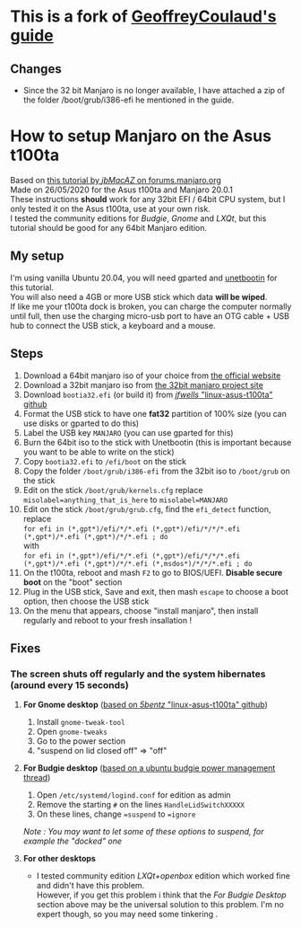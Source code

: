 # This is a fork of [GeoffreyCoulaud's guide](https://gist.github.com/GeoffreyCoulaud/074d2c4495578c0602f6180bc1a2e6eb)
## Changes
* Since the 32 bit Manjaro is no longer available, I have attached a zip of the folder /boot/grub/i386-efi he mentioned in the guide.

# How to setup Manjaro on the Asus t100ta
Based on [this tutorial by *jbMacAZ* on forums.manjaro.org](https://forum.manjaro.org/t/manjaro-usb-with-ia32-efi-support/77180/6)  
Made on 26/05/2020 for the Asus t100ta and Manjaro 20.0.1  
These instructions **should** work for any 32bit EFI / 64bit CPU system, but I only tested it on the Asus t100ta, use at your own risk.  
I tested the community editions for *Budgie*, *Gnome* and *LXQt*, but this tutorial should be good for any 64bit Manjaro edition.   

## My setup
I'm using vanilla Ubuntu 20.04, you will need gparted and [unetbootin](https://unetbootin.github.io/) for this tutorial.  
You will also need a 4GB or more USB stick which data **will be wiped**.  
If like me your t100ta dock is broken, you can charge the computer normally until full, then use the charging micro-usb port to have an OTG cable + USB hub to connect the USB stick, a keyboard and a mouse.

## Steps
1. Download a 64bit manjaro iso of your choice from [the official website](https://manjaro.org/download/)
2. Download a 32bit manjaro iso from [the 32bit manjaro project site](https://osdn.net/projects/manjaro32/storage/)
3. Download `bootia32.efi` (or build it) from [*jfwells* "linux-asus-t100ta" github](https://github.com/jfwells/linux-asus-t100ta/tree/master/boot)
4. Format the USB stick to have one **fat32** partition of 100% size (you can use disks or gparted to do this)
5. Label the USB key `MANJARO` (you can use gparted for this)
6. Burn the 64bit iso to the stick with Unetbootin (this is important because you want to be able to write on the stick)
7. Copy `bootia32.efi` to `/efi/boot` on the stick
8. Copy the folder `/boot/grub/i386-efi` from the 32bit iso to `/boot/grub` on the stick
9. Edit on the stick `/boot/grub/kernels.cfg` replace `misolabel=anything_that_is_here` to `misolabel=MANJARO`
10. Edit on the stick `/boot/grub/grub.cfg`, find the `efi_detect` function, replace  
`for efi in (*,gpt*)/efi/*/*.efi (*,gpt*)/efi/*/*/*.efi (*,gpt*)/*.efi (*,gpt*)/*/*.efi ; do`  
with  
`for efi in (*,gpt*)/efi/*/*.efi (*,gpt*)/efi/*/*/*.efi (*,gpt*)/*.efi (*,gpt*)/*/*.efi (*,msdos*)/*/*/*.efi ; do`
11. On the t100ta, reboot and mash `F2` to go to BIOS/UEFI. **Disable secure boot** on the "boot" section
12. Plug in the USB stick, Save and exit, then mash `escape` to choose a boot option, then choose the USB stick
13. On the menu that appears, choose "install manjaro", then install regularly and reboot to your fresh insallation !
## Fixes
### The screen shuts off regularly and the system hibernates (around every 15 seconds)
1. **For Gnome desktop** ([based on *5bentz* "linux-asus-t100ta" github](https://github.com/5bentz/linux-asus-t100/issues/1))
	1. Install `gnome-tweak-tool`
	2. Open `gnome-tweaks`
	3. Go to the power section
	4. "suspend on lid closed off" => "off" 
	
2. **For Budgie desktop** ([based on a ubuntu budgie power management thread](https://discourse.ubuntubudgie.org/t/power-management/1012/6))
	1. Open `/etc/systemd/logind.conf` for edition as admin
	2. Remove the starting `#` on the lines `HandleLidSwitchXXXXX`
	3. On these lines, change `=suspend` to `=ignore` 
	
	*Note : You may want to let some of these options to suspend, for example the "docked" one* 

3. **For other desktops** 
	* I tested community edition *LXQt+openbox* edition which worked fine and didn't have this problem.  
	However, if you get this problem i think that the *For Budgie Desktop* section above may be the universal solution to this problem. I'm no expert though, so you may need some tinkering .

